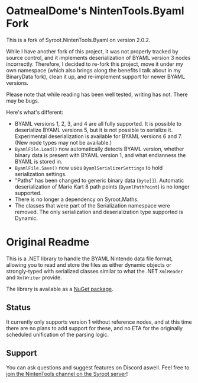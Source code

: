 # OatmealDome's NintenTools.Byaml Fork

This is a fork of Syroot.NintenTools.Byaml on version 2.0.2.

While I have another fork of this project, it was not properly tracked by source control, and it implements deserialization of BYAML version 3 nodes incorrectly. Therefore, I decided to re-fork this project, move it under my own namespace (which also brings along the benefits I talk about in my BinaryData fork), clean it up, and re-implement support for newer BYAML versions.

Please note that while reading has been well tested, writing has not. There may be bugs.

Here's what's different:

* BYAML versions 1, 2, 3, and 4 are all fully supported. It is possible to deserialize BYAML versions 5, but it is not possible to serialize it. Experimental deserialization is available for BYAML versions 6 and 7. (New node types may not be available.)
* ``ByamlFile.Load()`` now automatically detects BYAML version, whether binary data is present with BYAML version 1, and what endianness the BYAML is stored in.
* ``ByamlFile.Save()`` now uses ``ByamlSerializerSettings`` to hold serialization settings.
* "Paths" has been changed to generic binary data (``byte[]``). Automatic deserialization of Mario Kart 8 path points (``ByamlPathPoint``) is no longer supported.
* There is no longer a dependency on Syroot.Maths.
* The classes that were part of the Serialization namespace were removed. The only serialization and deserialization type supported is Dynamic.

# Original Readme

This is a .NET library to handle the BYAML Nintendo data file format, allowing you to read and store the files as either dynamic objects or strongly-typed with serialized classes similar to what the .NET `XmlReader` and `XmlWriter` provide.

The library is available as a [NuGet package](https://www.nuget.org/packages/Syroot.NintenTools.Byaml).

## Status

It currently only supports version 1 without reference nodes, and at this time there are no plans to add support for these, and no ETA for the originally scheduled unification of the parsing logic.

## Support

You can ask questions and suggest features on Discord aswell. Feel free to [join the NintenTools channel on the Syroot server](https://discord.gg/asB4uaf)!
